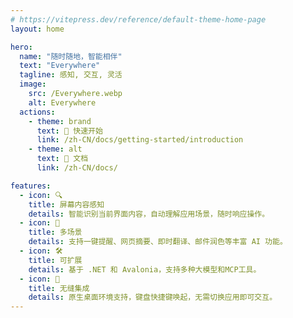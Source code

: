 ```yaml
---
# https://vitepress.dev/reference/default-theme-home-page
layout: home

hero:
  name: "随时随地，智能相伴"
  text: "Everywhere"
  tagline: 感知, 交互, 灵活
  image:
    src: /Everywhere.webp
    alt: Everywhere
  actions:
    - theme: brand
      text: 🚀 快速开始
      link: /zh-CN/docs/getting-started/introduction
    - theme: alt
      text: 📄 文档
      link: /zh-CN/docs/

features:
  - icon: 🔍
    title: 屏幕内容感知
    details: 智能识别当前界面内容，自动理解应用场景，随时响应操作。
  - icon: 🧰
    title: 多场景
    details: 支持一键提醒、网页摘要、即时翻译、邮件润色等丰富 AI 功能。
  - icon: 🛠️
    title: 可扩展
    details: 基于 .NET 和 Avalonia，支持多种大模型和MCP工具。
  - icon: 🫠
    title: 无缝集成
    details: 原生桌面环境支持，键盘快捷键唤起，无需切换应用即可交互。
---
```


<style>
:root {
  --vp-home-hero-name-color: var(--vp-home-hero-name-color);
  --vp-home-hero-image-background-image: -webkit-linear-gradient(60deg, #F5D10D 5%, #E955A3 35%, #7CBDED 75%);
  --vp-home-hero-image-filter: blur(60px);
}
div.VPHomeHero span.text {
  background: -webkit-linear-gradient(120deg, #F5D10D 5%, #E955A3 35%, #7CBDED 75%);
  -webkit-background-clip: text;
  color: transparent;
}
</style>

<div class="mt-12 mb-24 space-y-20">
  <HomeSupportedModels/>
  <HomeDevelopers/>
</div>

<script lang="ts" setup>
  import HomeSupportedModels from "/.vitepress/components/Home/HomeSupportedModels.vue";
  import HomeDevelopers from "/.vitepress/components/Home/HomeDevelopers.vue";
</script>